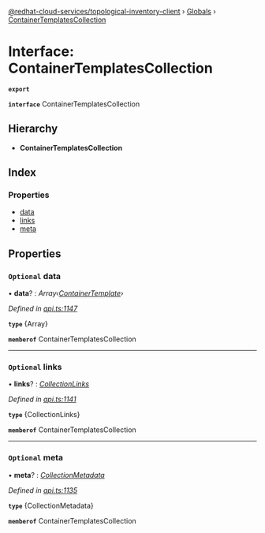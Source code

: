 [@redhat-cloud-services/topological-inventory-client](../README.md) › [Globals](../globals.md) › [ContainerTemplatesCollection](containertemplatescollection.md)

# Interface: ContainerTemplatesCollection

**`export`** 

**`interface`** ContainerTemplatesCollection

## Hierarchy

* **ContainerTemplatesCollection**

## Index

### Properties

* [data](containertemplatescollection.md#optional-data)
* [links](containertemplatescollection.md#optional-links)
* [meta](containertemplatescollection.md#optional-meta)

## Properties

### `Optional` data

• **data**? : *Array‹[ContainerTemplate](containertemplate.md)›*

*Defined in [api.ts:1147](https://github.com/RedHatInsights/javascript-clients/blob/master/packages/topological-inventory/api.ts#L1147)*

**`type`** {Array<ContainerTemplate>}

**`memberof`** ContainerTemplatesCollection

___

### `Optional` links

• **links**? : *[CollectionLinks](collectionlinks.md)*

*Defined in [api.ts:1141](https://github.com/RedHatInsights/javascript-clients/blob/master/packages/topological-inventory/api.ts#L1141)*

**`type`** {CollectionLinks}

**`memberof`** ContainerTemplatesCollection

___

### `Optional` meta

• **meta**? : *[CollectionMetadata](collectionmetadata.md)*

*Defined in [api.ts:1135](https://github.com/RedHatInsights/javascript-clients/blob/master/packages/topological-inventory/api.ts#L1135)*

**`type`** {CollectionMetadata}

**`memberof`** ContainerTemplatesCollection
